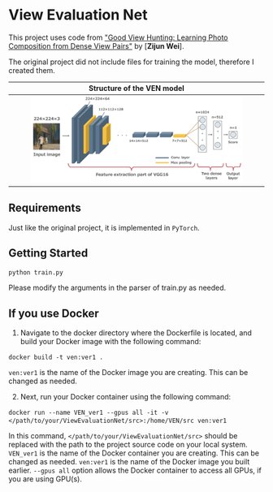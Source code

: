 # View Evaluation Net
This project uses code from ["Good View Hunting: Learning Photo Composition from Dense View Pairs"](https://github.com/zijunwei/ViewEvaluationNet/tree/master) by [**Zijun Wei**].

The original project did not include files for training the model, therefore I created them. 

| Structure of the VEN model |
| :--: |
| <img src="../readme_figures/Structure_of_the_VEN_model.png" width="85%"> |

## Requirements
Just like the original project, it is implemented in `PyTorch`.

## Getting Started
```
python train.py
```
Please modify the arguments in the parser of train.py as needed.

## If you use Docker
1. Navigate to the docker directory where the Dockerfile is located, and build your Docker image with the following command:
```
docker build -t ven:ver1 .
```
`ven:ver1` is the name of the Docker image you are creating. This can be changed as needed.

2. Next, run your Docker container using the following command:
```
docker run --name VEN_ver1 --gpus all -it -v </path/to/your/ViewEvaluationNet/src>:/home/VEN/src ven:ver1
```
In this command, `</path/to/your/ViewEvaluationNet/src>` should be replaced with the path to the project source code on your local system.
`VEN_ver1` is the name of the Docker container you are creating. This can be changed as needed. `ven:ver1` is the name of the Docker image you built earlier. `--gpus all` option allows the Docker container to access all GPUs, if you are using GPU(s).
